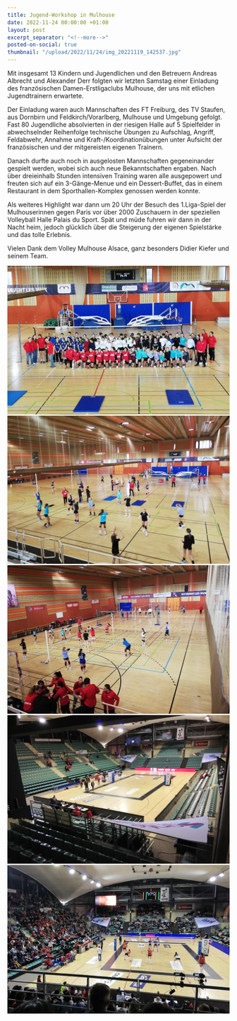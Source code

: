 ```yaml
---
title: Jugend-Workshop in Mulhouse
date: 2022-11-24 00:00:00 +01:00
layout: post
excerpt_separator: "<!--more-->"
posted-on-social: true
thumbnail: "/upload/2022/11/24/img_20221119_142537.jpg"
---
```


Mit insgesamt 13 Kindern und Jugendlichen und den Betreuern Andreas Albrecht und Alexander Derr folgten wir letzten Samstag einer Einladung des französischen Damen-Erstligaclubs Mulhouse, der uns mit etlichen Jugendtrainern erwartete.

Der Einladung waren auch Mannschaften des FT Freiburg, des TV Staufen, aus Dornbirn und Feldkirch/Vorarlberg, Mulhouse und Umgebung gefolgt. Fast 80 Jugendliche absolvierten in der riesigen Halle auf 5 Spielfelder in abwechselnder Reihenfolge technische Übungen zu Aufschlag, Angriff, Feldabwehr, Annahme und Kraft-/Koordinationübungen unter Aufsicht der französischen und der mitgereisten eigenen Trainern.

Danach durfte auch noch in ausgelosten Mannschaften gegeneinander gespielt werden, wobei sich auch neue Bekanntschaften ergaben. Nach über dreieinhalb Stunden intensiven Training waren alle ausgepowert und freuten sich auf ein 3-Gänge-Menue und ein Dessert-Buffet, das in einem Restaurant in dem Sporthallen-Komplex genossen werden konnte.

Als weiteres Highlight war dann um 20 Uhr der Besuch des 1.Liga-Spiel der Mulhouserinnen gegen Paris vor über 2000 Zuschauern in der speziellen Volleyball Halle Palais du Sport. Spät und müde fuhren wir dann in der Nacht heim, jedoch glücklich über die Steigerung der eigenen Spielstärke und das tolle Erlebnis.

Vielen Dank dem Volley Mulhouse Alsace, ganz besonders Didier Kiefer und seinem Team.

![](/upload/2022/11/24/img_20221119_141321.jpg)![](/upload/2022/11/24/img_20221119_143239.jpg)![](/upload/2022/11/24/img_20221119_165945.jpg)![](/upload/2022/11/24/img_20221119_185601.jpg)![](/upload/2022/11/24/img_20221119_185603.jpg)